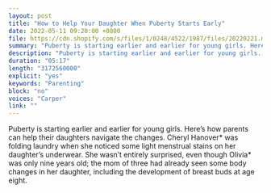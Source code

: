 ```yaml
---
layout: post
title: "How to Help Your Daughter When Puberty Starts Early"
date: 2022-05-11 09:20:00 +0800
file: https://cdn.shopify.com/s/files/1/0248/4522/1987/files/20220221.mp3?v=1645496824
summary: "Puberty is starting earlier and earlier for young girls. Here’s how parents can help their daughters navigate the changes. Cheryl Hanover* was folding laundry when she noticed some light menstrual stains on her daughter’s underwear. She wasn’t entirely surprised, even though Olivia* was only nine years old; the mom of three had already seen some body changes in her daughter, including the development of breast buds at age eight."
description: "Puberty is starting earlier and earlier for young girls. Here’s how parents can help their daughters navigate the changes. Cheryl Hanover* was folding laundry when she noticed some light menstrual stains on her daughter’s underwear. She wasn’t entirely surprised, even though Olivia* was only nine years old; the mom of three had already seen some body changes in her daughter, including the development of breast buds at age eight."
duration: "05:17"
length: "3172560000"
explicit: "yes"
keywords: "Parenting"
block: "no"
voices: "Carper"
link: ""
---
```


Puberty is starting earlier and earlier for young girls. Here’s how parents can help their daughters navigate the changes. Cheryl Hanover* was folding laundry when she noticed some light menstrual stains on her daughter’s underwear. She wasn’t entirely surprised, even though Olivia* was only nine years old; the mom of three had already seen some body changes in her daughter, including the development of breast buds at age eight.

